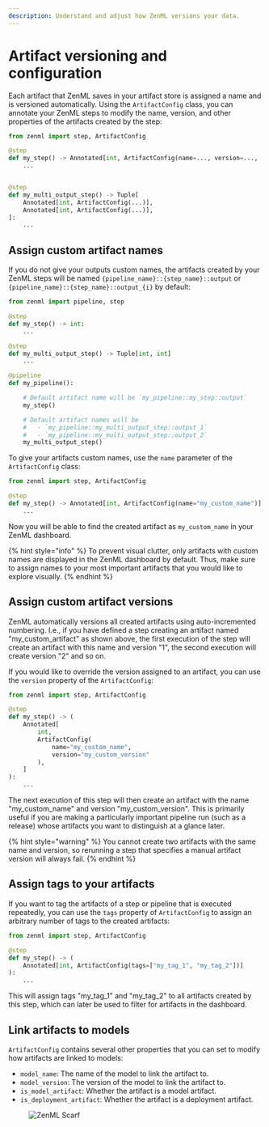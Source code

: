 ```yaml
---
description: Understand and adjust how ZenML versions your data.
---
```


# Artifact versioning and configuration

Each artifact that ZenML saves in your artifact store is assigned a name and
is versioned automatically. Using the `ArtifactConfig` class, you can annotate
your ZenML steps to modify the name, version, and other properties of the 
artifacts created by the step:

```python
from zenml import step, ArtifactConfig

@step
def my_step() -> Annotated[int, ArtifactConfig(name=..., version=..., ...)]:
    ...


@step
def my_multi_output_step() -> Tuple[
    Annotated[int, ArtifactConfig(...)],
    Annotated[int, ArtifactConfig(...)],
]:
    ...
```

## Assign custom artifact names

If you do not give your outputs custom names, the artifacts created by your
ZenML steps will be named `{pipeline_name}::{step_name}::output` or
`{pipeline_name}::{step_name}::output_{i}` by default:

```python
from zenml import pipeline, step

@step
def my_step() -> int:
    ...

@step
def my_multi_output_step() -> Tuple[int, int]
    ...

@pipeline
def my_pipeline():

    # Default artifact name will be `my_pipeline::my_step::output`
    my_step()

    # Default artifact names will be
    #   - `my_pipeline::my_multi_output_step::output_1`
    #   - `my_pipeline::my_multi_output_step::output_2`
    my_multi_output_step()
```

</details>


To give your artifacts custom names, use the `name` parameter of the
`ArtifactConfig` class:

```python
from zenml import step, ArtifactConfig

@step
def my_step() -> Annotated[int, ArtifactConfig(name="my_custom_name")]:
    ...
```

Now you will be able to find the created artifact as `my_custom_name` in your
ZenML dashboard.

{% hint style="info" %}
To prevent visual clutter, only artifacts with custom names are displayed in
the ZenML dashboard by default. Thus, make sure to assign names to your most
important artifacts that you would like to explore visually.
{% endhint %}

## Assign custom artifact versions

ZenML automatically versions all created artifacts using auto-incremented
numbering. I.e., if you have defined a step creating an artifact named
"my_custom_artifact" as shown above, the first execution of the step will
create an artifact with this name and version "1", the second execution will
create version "2" and so on.

If you would like to override the version assigned to an artifact, you can use
the `version` property of the `ArtifactConfig`:

```python
from zenml import step, ArtifactConfig

@step
def my_step() -> (
    Annotated[
        int, 
        ArtifactConfig(
            name="my_custom_name", 
            version="my_custom_version"
        ),
    ]
):
    ...
```

The next execution of this step will then create an artifact with the name
"my_custom_name" and version "my_custom_version". This is primarily useful if
you are making a particularly important pipeline run (such as a release) whose
artifacts you want to distinguish at a glance later.

{% hint style="warning" %}
You cannot create two artifacts with the same name and version, so rerunning a
step that specifies a manual artifact version will always fail.
{% endhint %}

## Assign tags to your artifacts

If you want to tag the artifacts of a step or pipeline that is executed
repeatedly, you can use the `tags` property of `ArtifactConfig` to assign an arbitrary number of tags to the created artifacts:

```python
from zenml import step, ArtifactConfig

@step
def my_step() -> (
    Annotated[int, ArtifactConfig(tags=["my_tag_1", "my_tag_2"])]
):
    ...
```

This will assign tags "my_tag_1" and "my_tag_2" to all artifacts created by
this step, which can later be used to filter for artifacts in the dashboard.

## Link artifacts to models

`ArtifactConfig` contains several other properties that you can set to modify
how artifacts are linked to models:
- `model_name`: The name of the model to link the artifact to.
- `model_version`: The version of the model to link the artifact to.
- `is_model_artifact`: Whether the artifact is a model artifact.
- `is_deployment_artifact`: Whether the artifact is a deployment artifact.

<!-- For scarf -->
<figure><img alt="ZenML Scarf" referrerpolicy="no-referrer-when-downgrade" src="https://static.scarf.sh/a.png?x-pxid=f0b4f458-0a54-4fcd-aa95-d5ee424815bc" /></figure>

